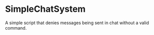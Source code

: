 # SimpleChatSystem
A simple script that denies messages being sent in chat without a valid command.
